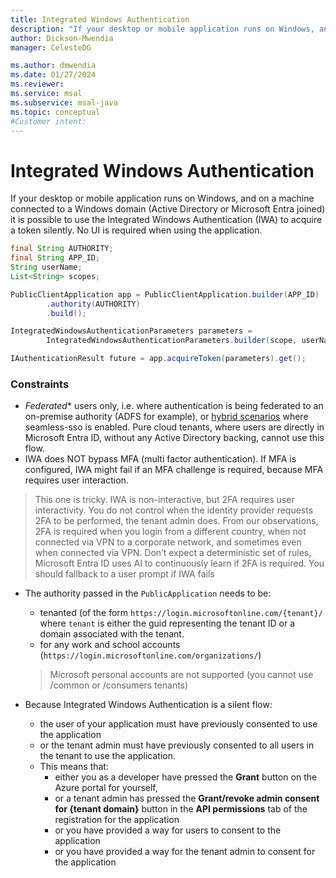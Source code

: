 ```yaml
---
title: Integrated Windows Authentication
description: "If your desktop or mobile application runs on Windows, and on a machine connected to a Windows domain (Active Directory or Microsoft Entra joined) it is possible to use the Integrated Windows Authentication (IWA) to acquire a token silently."
author: Dickson-Mwendia
manager: CelesteDG

ms.author: dmwendia
ms.date: 01/27/2024
ms.reviewer:
ms.service: msal
ms.subservice: msal-java
ms.topic: conceptual
#Customer intent: 
---
```


# Integrated Windows Authentication

If your desktop or mobile application runs on Windows, and on a machine connected to a Windows domain (Active Directory or Microsoft Entra joined) it is possible to use the Integrated Windows Authentication (IWA) to acquire a token silently. No UI is required when using the application.

```java
final String AUTHORITY;
final String APP_ID;
String userName;
List<String> scopes;

PublicClientApplication app = PublicClientApplication.builder(APP_ID)
        .authority(AUTHORITY)
        .build();

IntegratedWindowsAuthenticationParameters parameters =
        IntegratedWindowsAuthenticationParameters.builder(scope, userName).build();

IAuthenticationResult future = app.acquireToken(parameters).get();
```

### Constraints

- *Federated** users only, i.e. where authentication is being federated to an on-premise authority (ADFS for example), or [hybrid scenarios](/entra/identity/hybrid/whatis-hybrid-identity) where seamless-sso is enabled.  Pure cloud tenants, where users are directly in Microsoft Entra ID, without any Active Directory backing, cannot use this flow. 
- IWA does NOT bypass MFA (multi factor authentication). If MFA is configured, IWA might fail if an MFA challenge is required, because MFA requires user interaction. 
 > This one is tricky. IWA is non-interactive, but 2FA requires user interactivity. You do not control when the identity provider requests 2FA to be performed, the tenant admin does. From our observations, 2FA is required when you login from a different country, when not connected via VPN to a corporate network, and sometimes even when connected via VPN. Don’t expect a deterministic set of rules, Microsoft Entra ID uses AI to continuously learn if 2FA is required. You should fallback to a user prompt if IWA fails
- The authority passed in the `PublicApplication` needs to be:
  - tenanted (of the form `https://login.microsoftonline.com/{tenant}/` where `tenant` is either the guid representing the tenant ID or a domain associated with the tenant.
  - for any work and school accounts (`https://login.microsoftonline.com/organizations/`)

  > Microsoft personal accounts are not supported (you cannot use /common or /consumers tenants)

- Because Integrated Windows Authentication is a silent flow:
  - the user of your application must have previously consented to use the application 
  - or the tenant admin must have previously consented to all users in the tenant to use the application.
  - This means that:
     - either you as a developer have pressed the **Grant** button on the Azure portal for yourself, 
     - or a tenant admin has pressed the **Grant/revoke admin consent for {tenant domain}** button in the **API permissions** tab of the registration for the application 
     - or you have provided a way for users to consent to the application 
     - or you have provided a way for the tenant admin to consent for the application 

